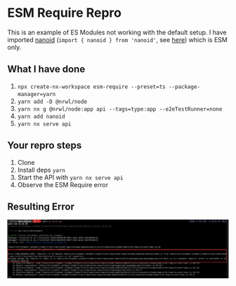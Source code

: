 # ESM Require Repro

This is an example of ES Modules not working with the default setup. I have imported [nanoid](https://github.com/ai/nanoid#readme) (`import { nanoid } from 'nanoid'`, see [here](./packages/api/src/main.ts)) which is ESM only.

## What I have done
1. `npx create-nx-workspace esm-require --preset=ts --package-manager=yarn`
2. `yarn add -D @nrwl/node`
3. `yarn nx g @nrwl/node:app api --tags=type:app --e2eTestRunner=none`
4. `yarn add nanoid`
5. `yarn nx serve api`

## Your repro steps

1. Clone
2. Install deps `yarn`
3. Start the API with `yarn nx serve api`
4. Observe the ESM Require error

## Resulting Error

<img src="./screen-shot.png" />
